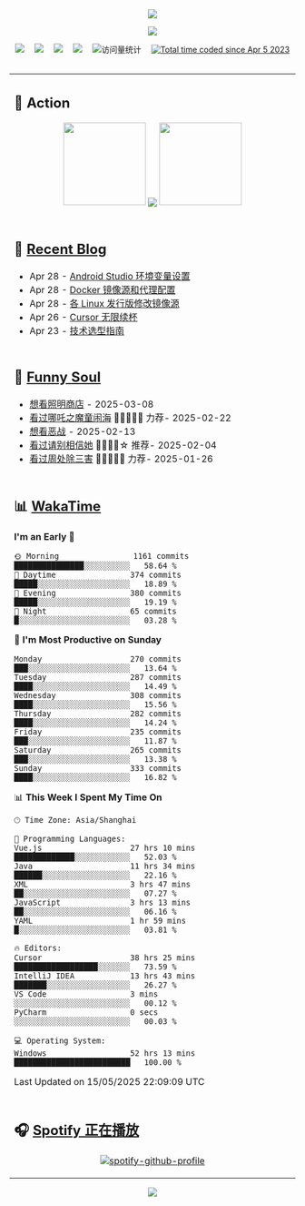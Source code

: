 <div align="center">

<img src="https://capsule-render.vercel.app/api?type=waving&color=timeGradient&height=300&&section=header&text=HI%20THERE!&fontSize=90&fontAlign=50&fontAlignY=30&desc=I%E2%80%99m%20@LI%20SIR%20%F0%9F%91%8B&descAlign=50&descSize=30&descAlignY=60&animation=twinkling" />

<div align="center">

  <!-- knock code pictures 敲代码的图片 -->
  <img order-radius="100px" src="https://img.lisir.me/image/my/001.gif"><br>

  <!-- profile logo 个人资料徽标 -->
  <div align="center">
    <a href="https://lisir.me/" title="点击跳转"><img src="https://img.shields.io/badge/Blog-%E4%B8%AA%E4%BA%BA%E5%8D%9A%E5%AE%A2-red"></a>&emsp;
    <a href="https://photo.lisir.me/" title="点击跳转"><img src="https://img.shields.io/badge/Photo-%E6%97%B6%E5%85%89%E7%9B%B8%E5%86%8C-blue"></a>&emsp;
    <a href="https://cloud.lisir.me/" title="点击跳转"><img src="https://img.shields.io/badge/Cloud%20Disk-%E6%88%91%E7%9A%84%E4%BA%91%E7%9B%98-green"></a>&emsp;
    <a href="https://nz.lisir.me/" title="点击跳转"><img src="https://img.shields.io/badge/%E5%93%AA%E5%90%92-%E7%9B%91%E6%8E%A7%E9%9D%A2%E6%9D%BF-blueviolet"></a>&emsp;
    <!-- visitor -->
    <img src="https://komarev.com/ghpvc/?username=wkwbk&label=Views&color=orange&style=flat" alt="访问量统计" />&emsp;
    <a href="https://wakatime.com/@2237354f-824a-4472-ae76-c1eca96c8908"><img src="https://wakatime.com/badge/user/2237354f-824a-4472-ae76-c1eca96c8908.svg" alt="Total time coded since Apr 5 2023" /></a>
  </div>

</div>

<br>

<div align="center">

<table>

<tr><td>

## 🚀 Action

<!-- github-readme-streak-stats 连续提交代码天数记录 -->
<div align="center">
  <img width="145" src="https://img.lisir.me/image/my/002.png">
  <img align="center" src="https://github-readme-stats.vercel.app/api?username=wkwbk&show_icons=true&theme=transparent">
  <img width="145" src="https://img.lisir.me/image/my/001.png">
</div>

<br>

</td></tr>

<tr><td>

<!-- 近期博客 -->
## 📃 [Recent Blog](https://lisir.me/)

<!-- feed start -->
- Apr 28 - [Android Studio 环境变量设置](https://lisir.me/Stack/Android-Studio-环境变量设置)
- Apr 28 - [Docker 镜像源和代理配置](https://lisir.me/Notes/Sys/Docker/01.Docker-镜像源和代理配置)
- Apr 28 - [各 Linux 发行版修改镜像源](https://lisir.me/Notes/Sys/Linux/01.各-Linux-发行版修改镜像源)
- Apr 26 - [Cursor 无限续杯](https://lisir.me/Notes/AI/Cursor/02.Cursor-无限续杯)
- Apr 23 - [技术选型指南](https://lisir.me/Stack/00.技术选型指南)
<!-- feed end -->

</td></tr>

<tr><td>

<!-- 豆瓣 -->
## 🤾 [Funny Soul](https://movie.douban.com/people/li778057151)

<!-- START_SECTION:douban -->
* <a href='https://movie.douban.com/subject/36318331/' target='_blank'>想看照明商店</a> - 2025-03-08
* <a href='https://movie.douban.com/subject/34780991/' target='_blank'>看过哪吒之魔童闹海</a> 🌟🌟🌟🌟🌟 力荐- 2025-02-22
* <a href='https://movie.douban.com/subject/10604851/' target='_blank'>想看恶战</a> - 2025-02-13
* <a href='https://movie.douban.com/subject/35295017/' target='_blank'>看过请别相信她</a> 🌟🌟🌟🌟☆ 推荐- 2025-02-04
* <a href='https://movie.douban.com/subject/36151692/' target='_blank'>看过周处除三害</a> 🌟🌟🌟🌟🌟 力荐- 2025-01-26
<!-- END_SECTION:douban -->

</td></tr>

<tr><td>

<!-- wakatime 统计 -->
## 📊 [WakaTime](https://wakatime.com/@wkwbk)

<!--START_SECTION:waka-->
**I'm an Early 🐤** 

```text
🌞 Morning                1161 commits        ███████████████░░░░░░░░░░   58.64 % 
🌆 Daytime                374 commits         █████░░░░░░░░░░░░░░░░░░░░   18.89 % 
🌃 Evening                380 commits         █████░░░░░░░░░░░░░░░░░░░░   19.19 % 
🌙 Night                  65 commits          █░░░░░░░░░░░░░░░░░░░░░░░░   03.28 % 
```
📅 **I'm Most Productive on Sunday** 

```text
Monday                   270 commits         ███░░░░░░░░░░░░░░░░░░░░░░   13.64 % 
Tuesday                  287 commits         ████░░░░░░░░░░░░░░░░░░░░░   14.49 % 
Wednesday                308 commits         ████░░░░░░░░░░░░░░░░░░░░░   15.56 % 
Thursday                 282 commits         ████░░░░░░░░░░░░░░░░░░░░░   14.24 % 
Friday                   235 commits         ███░░░░░░░░░░░░░░░░░░░░░░   11.87 % 
Saturday                 265 commits         ███░░░░░░░░░░░░░░░░░░░░░░   13.38 % 
Sunday                   333 commits         ████░░░░░░░░░░░░░░░░░░░░░   16.82 % 
```


📊 **This Week I Spent My Time On** 

```text
🕑︎ Time Zone: Asia/Shanghai

💬 Programming Languages: 
Vue.js                   27 hrs 10 mins      █████████████░░░░░░░░░░░░   52.03 % 
Java                     11 hrs 34 mins      ██████░░░░░░░░░░░░░░░░░░░   22.16 % 
XML                      3 hrs 47 mins       ██░░░░░░░░░░░░░░░░░░░░░░░   07.27 % 
JavaScript               3 hrs 13 mins       ██░░░░░░░░░░░░░░░░░░░░░░░   06.16 % 
YAML                     1 hr 59 mins        █░░░░░░░░░░░░░░░░░░░░░░░░   03.81 % 

🔥 Editors: 
Cursor                   38 hrs 25 mins      ██████████████████░░░░░░░   73.59 % 
IntelliJ IDEA            13 hrs 43 mins      ███████░░░░░░░░░░░░░░░░░░   26.27 % 
VS Code                  3 mins              ░░░░░░░░░░░░░░░░░░░░░░░░░   00.12 % 
PyCharm                  0 secs              ░░░░░░░░░░░░░░░░░░░░░░░░░   00.03 % 

💻 Operating System: 
Windows                  52 hrs 13 mins      █████████████████████████   100.00 % 
```


 Last Updated on 15/05/2025 22:09:09 UTC
<!--END_SECTION:waka-->

</td></tr>

<tr><td>

## 🎧 [Spotify 正在播放](https://open.spotify.com/user/31s4ftvnfnus65uynvxmxu7rkfom)

<div align="center">

  [![spotify-github-profile](https://spotify-github-profile.kittinanx.com/api/view?uid=31s4ftvnfnus65uynvxmxu7rkfom&cover_image=true&theme=default&show_offline=true&background_color=121212&interchange=true&bar_color_cover=true)](https://spotify-github-profile.kittinanx.com/api/view?uid=31s4ftvnfnus65uynvxmxu7rkfom&redirect=true)

</div>

</td></tr>

</table>

</div>

<img src="https://capsule-render.vercel.app/api?type=waving&color=timeGradient&height=300&&section=footer&text=THE%20END!&fontSize=90&fontAlign=50&fontAlignY=70&desc=Hope%20your%20program%20is%20bug-free!&descAlign=50&descSize=30&descAlignY=40&animation=twinkling" />

</div>
